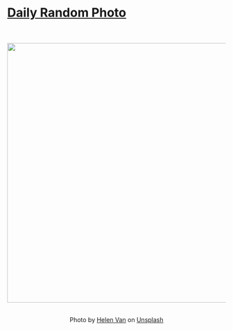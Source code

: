 # [Daily Random Photo](https://www.dailyrandomphoto.com/)

<div align="center">
  <br>
  <br>
  <a href="https://www.dailyrandomphoto.com/p/2025/2025-05-31/"><img src="https://images.unsplash.com/photo-1746822132410-0aa489a964f2?crop=entropy&cs=tinysrgb&fit=max&fm=jpg&ixid=M3w3NzUwOHwwfDF8cmFuZG9tfHx8fHx8fHx8MTc0ODY1MjMyM3w&ixlib=rb-4.1.0&q=80&w=1080" width="600px"></a>
  <br>
  <br>
  <p class="has-text-grey">Photo by <a href="https://unsplash.com/@uynnha?utm_source=Daily%20Random%20Photo&amp;utm_medium=referral" target="_blank" rel="noopener noreferrer">Helen Van</a> on <a href="https://unsplash.com/photos/a-beautiful-pink-peony-is-blooming-yH6pheDeWyU?utm_source=Daily%20Random%20Photo&amp;utm_medium=referral" target="_blank" rel="noopener noreferrer">Unsplash</a></p>
</div>
